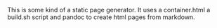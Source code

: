 This is some kind of a static page generator. It uses a container.html a build.sh script and pandoc to create html pages from markdown.
